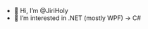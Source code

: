 - 👋 Hi, I’m @JiriHoly
- 👀 I’m interested in .NET (mostly WPF) -> C#

<!---
JiriHoly/JiriHoly is a ✨ special ✨ repository because its `README.md` (this file) appears on your GitHub profile.
You can click the Preview link to take a look at your changes.
--->
